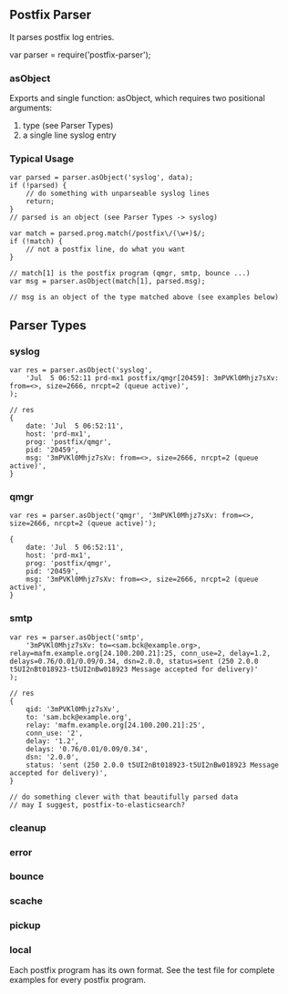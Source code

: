 ## Postfix Parser

It parses postfix log entries.

var parser = require('postfix-parser');

### asObject

Exports and single function: asObject, which requires two positional arguments:

1. type (see Parser Types)
2. a single line syslog entry

### Typical Usage

    var parsed = parser.asObject('syslog', data);
    if (!parsed) {
        // do something with unparseable syslog lines
        return;
    }
    // parsed is an object (see Parser Types -> syslog)

    var match = parsed.prog.match(/postfix\/(\w+)$/;
    if (!match) {
        // not a postfix line, do what you want
    }

    // match[1] is the postfix program (qmgr, smtp, bounce ...)
    var msg = parser.asObject(match[1], parsed.msg);

    // msg is an object of the type matched above (see examples below)


## Parser Types

### syslog

    var res = parser.asObject('syslog',
        'Jul  5 06:52:11 prd-mx1 postfix/qmgr[20459]: 3mPVKl0Mhjz7sXv: from=<>, size=2666, nrcpt=2 (queue active)',
    );

    // res
    {
        date: 'Jul  5 06:52:11',
        host: 'prd-mx1',
        prog: 'postfix/qmgr',
        pid: '20459',
        msg: '3mPVKl0Mhjz7sXv: from=<>, size=2666, nrcpt=2 (queue active)',
    }

### qmgr

    var res = parser.asObject('qmgr', '3mPVKl0Mhjz7sXv: from=<>, size=2666, nrcpt=2 (queue active)');

    {
        date: 'Jul  5 06:52:11',
        host: 'prd-mx1',
        prog: 'postfix/qmgr',
        pid: '20459',
        msg: '3mPVKl0Mhjz7sXv: from=<>, size=2666, nrcpt=2 (queue active)',
    }

### smtp

    var res = parser.asObject('smtp', 
        '3mPVKl0Mhjz7sXv: to=<sam.bck@example.org>, relay=mafm.example.org[24.100.200.21]:25, conn_use=2, delay=1.2, delays=0.76/0.01/0.09/0.34, dsn=2.0.0, status=sent (250 2.0.0 t5UI2nBt018923-t5UI2nBw018923 Message accepted for delivery)'
    );

    // res
    {
        qid: '3mPVKl0Mhjz7sXv',
        to: 'sam.bck@example.org',
        relay: 'mafm.example.org[24.100.200.21]:25',
        conn_use: '2',
        delay: '1.2',
        delays: '0.76/0.01/0.09/0.34',
        dsn: '2.0.0',
        status: 'sent (250 2.0.0 t5UI2nBt018923-t5UI2nBw018923 Message accepted for delivery)',
    }

    // do something clever with that beautifully parsed data
    // may I suggest, postfix-to-elasticsearch?

### cleanup
### error
### bounce
### scache
### pickup
### local

Each postfix program has its own format. See the test file for complete examples for every postfix program.


